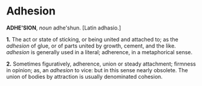 # Adhesion

**ADHE'SION**, _noun_ adhe'shun. \[Latin adhasio.\]

**1.** The act or state of sticking, or being united and attached to; as the _adhesion_ of glue, or of parts united by growth, cement, and the like. _adhesion_ is generally used in a literal; adherence, in a metaphorical sense.

**2.** Sometimes figuratively, adherence, union or steady attachment; firmness in opinion; as, an _adhesion_ to vice: but in this sense nearly obsolete. The union of bodies by attraction is usually denominated cohesion.